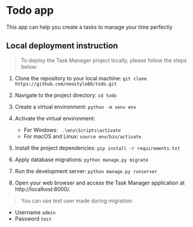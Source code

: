 # Todo app

This app can help you create a tasks to manage your time perfectly

## Local deployment instruction

>To deploy the Task Manager project locally, please follow the steps below:

1. Clone the repository to your local machine:
   ```git clone https://github.com/neostyle88/todo.git```

2. Navigate to the project directory:
   ```cd todo```

3. Create a virtual environment:
   ```python -m venv env```

4. Activate the virtual environment:
   - For Windows:
   ``` .\env\Scripts\activate```
   - For macOS and Linux:
   ```source env/bin/activate```

5. Install the project dependencies:
   ```pip install -r requirements.txt```

6. Apply database migrations:
   ```python manage.py migrate```

7. Run the development server:
   ```python manage.py runserver```

8. Open your web browser and access the Task Manager application at http://localhost:8000/.

> You can use test user made during migration:

   - Username ```admin```
   - Password ```test```
